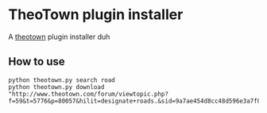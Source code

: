 # TheoTown plugin installer

A [theotown](http://www.theotown.com) plugin installer duh

## How to use


    python theotown.py search road
    python theotown.py download "http://www.theotown.com/forum/viewtopic.php?f=59&t=5776&p=80057&hilit=designate+roads.&sid=9a7ae454d8cc48d596e3a7f8ecbd8dbc#p80057"
